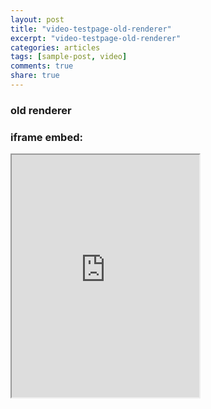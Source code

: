 ```yaml
---
layout: post
title: "video-testpage-old-renderer"
excerpt: "video-testpage-old-renderer"
categories: articles
tags: [sample-post, video]
comments: true
share: true
---
```

### old renderer

<div class="apester-media" data-media-id="5d305c052eacbf333acbe3c9" height="388"></div><script async src="https://static.apester.com/js/sdk/latest/apester-sdk.js"></script>


### iframe embed:
<iframe data-base-src="https://renderer.apester.com/interaction/{id}?ls=false" class="apester-media-box apester-media" height="388" src="https://renderer.apester.com/interaction/59c7a73dfe3b110001f0812f?ls=false" style=""></iframe>

